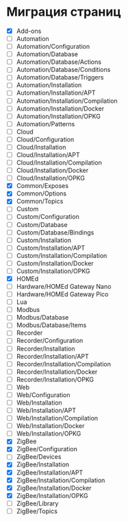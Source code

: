 # Миграция страниц

- [x] Add-ons
- [ ] Automation
- [ ] Automation/Configuration
- [ ] Automation/Database
- [ ] Automation/Database/Actions
- [ ] Automation/Database/Conditions
- [ ] Automation/Database/Triggers
- [ ] Automation/Installation
- [ ] Automation/Installation/APT
- [ ] Automation/Installation/Compilation
- [ ] Automation/Installation/Docker
- [ ] Automation/Installation/OPKG
- [ ] Automation/Patterns
- [ ] Cloud
- [ ] Cloud/Configuration
- [ ] Cloud/Installation
- [ ] Cloud/Installation/APT
- [ ] Cloud/Installation/Compilation
- [ ] Cloud/Installation/Docker
- [ ] Cloud/Installation/OPKG
- [x] Common/Exposes
- [x] Common/Options
- [x] Common/Topics
- [ ] Custom
- [ ] Custom/Configuration
- [ ] Custom/Database
- [ ] Custom/Database/Bindings
- [ ] Custom/Installation
- [ ] Custom/Installation/APT
- [ ] Custom/Installation/Compilation
- [ ] Custom/Installation/Docker
- [ ] Custom/Installation/OPKG
- [x] HOMEd
- [ ] Hardware/HOMEd Gateway Nano
- [ ] Hardware/HOMEd Gateway Pico
- [ ] Lua
- [ ] Modbus
- [ ] Modbus/Database
- [ ] Modbus/Database/Items
- [ ] Recorder
- [ ] Recorder/Configuration
- [ ] Recorder/Installation
- [ ] Recorder/Installation/APT
- [ ] Recorder/Installation/Compilation
- [ ] Recorder/Installation/Docker
- [ ] Recorder/Installation/OPKG
- [ ] Web
- [ ] Web/Configuration
- [ ] Web/Installation
- [ ] Web/Installation/APT
- [ ] Web/Installation/Compilation
- [ ] Web/Installation/Docker
- [ ] Web/Installation/OPKG
- [x] ZigBee
- [x] ZigBee/Configuration
- [ ] ZigBee/Devices
- [x] ZigBee/Installation
- [x] ZigBee/Installation/APT
- [x] ZigBee/Installation/Compilation
- [x] ZigBee/Installation/Docker
- [x] ZigBee/Installation/OPKG
- [ ] ZigBee/Library
- [ ] ZigBee/Topics